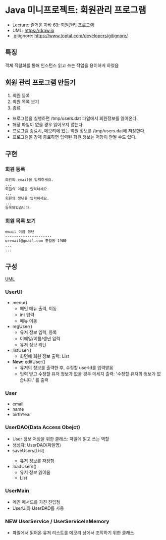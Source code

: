 # Java 미니프로젝트: 회원관리 프로그램

- Lecture: [즐거운 자바 63: 회원관리 프로그램](https://www.youtube.com/watch?v=HEsAMjd8zpo)
- UML: https://draw.io
- .gitignore: https://www.toptal.com/developers/gitignore/

## 특징

객체 직렬화를 통해 인스턴스 읽고 쓰는 작업을 용이하게 하였음

## 회원 관리 프로그램 만들기

1. 회원 등록
2. 회원 목록 보기
3. 종료

- 프로그램을 실행하면 /tmp/users.dat 파일에서 회원정보를 읽어온다.
- 해당 파일이 없을 경우 읽어오지 않는다.
- 프로그램 종료시, 메모리에 있는 회원 정보를 /tmp/users.dat에 저장한다.
- 프로그램을 강제 종료하면 입력된 회원 정보는 저장이 안될 수도 있다.

## 구현

### 회원 등록

```dtd
회원의 email을 입력하세요.
...
회원의 이름을 입력하세요.
...
회원의 생년을 입력하세요.
...
등록되었습니다.
```

### 회원 목록 보기
```dtd
email 이름 생년
---------------------
uremail@gmail.com 홍길동 1980
...
...
```

## 구성

[UML](document)

### UserUI

- menu()
  - 메인 메뉴 출력, 이동
  - int 입력
  - 메뉴 이동
- regUser()
  - 유저 정보 입력, 등록
  - 이메일/이름/생년 입력
  - 유저 정보 리턴
- listUser()
  - 화면에 회원 정보 출력: List<User>
- **New:** editUser()
  - 유저의 정보를 출력한 후, 수정할 userId를 입력받음
  - 입력 받고 수정할 유저 정보가 없을 경우 메세지 출력: '수정할 유저의 정보가 없습니다.' 를 출력

### User

- email
- name
- birthYear

### UserDAO(Data Access Obejct)

- User 정보 저장을 위한 클래스: 파일에 읽고 쓰는 역할
- 생성자: UserDAO(파일명)
- saveUsers(List<User>)
  - 유저 정보를 저장함
- loadUsers()
  - 유저 정보 읽어옴
  - List<User>

### UserMain

- 메인 메서드를 가진 진입점
- UserUI와 UserDAO를 사용

### NEW UserService / UserServiceInMemory

- 파일에서 읽어온 유저 리스트를 메모리 상에서 조작하기 위한 클래스